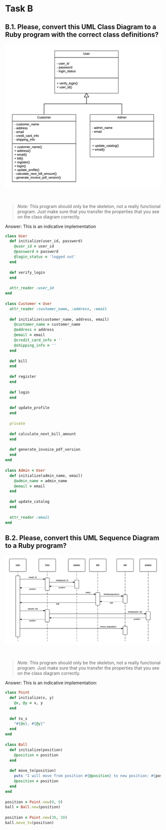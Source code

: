 # Task B

## B.1. Please, convert this UML Class Diagram to a Ruby program with the correct class definitions?

![./images/Class Diagram To Convert to Ruby Program" style="border:1px solid gray; margin: 10px 5px;](./images/class-diagram-example.png)

<br/>

> *Note:* This program should only be the skeleton, not a really functional program. Just make sure that you transfer the properties that
you see on the class diagram correctly.

Answer: This is an indicative implementation

``` ruby
class User
  def initialize(user_id, password)
    @user_id = user_id
    @password = password
    @login_status = 'logged out'
  end

  def verify_login
  end

  attr_reader :user_id
end

class Customer < User
  attr_reader :customer_name, :address, :email

  def initialize(customer_name, address, email)
    @customer_name = customer_name
    @address = address
    @email = email
    @credit_card_info = ''
    @shipping_info = ''
  end

  def bill
  end

  def register
  end

  def login
  end

  def update_profile
  end

  private

  def calculate_next_bill_amount
  end

  def generate_invoice_pdf_version
  end
end

class Admin < User
  def initialize(admin_name, email)
    @admin_name = admin_name
    @email = email
  end

  def update_catalog
  end

  attr_reader :email
end
```

## B.2. Please, convert this UML Sequence Diagram to a Ruby program?

![./images/Sequence Diagram To Convert to Ruby Program" style="border:1px solid gray; margin: 10px 5px;](./images/UML-sequence-diagram-to-convert-to-Ruby-program.png)

<br/>

> *Note:* This program should only be the skeleton, not a really functional program. Just make sure that you transfer the properties that
you see on the class diagram correctly.

Answer: This is an indicative implementation:

``` ruby
class Point
  def initialize(x, y)
    @x, @y = x, y
  end

  def to_s
    "#{@x}, #{@y}"
  end
end

class Ball
  def initialize(position)
    @position = position
  end

  def move_to(position)
    puts "I will move from position #{@position} to new position: #{position}"
    @position = position
  end
end

position = Point.new(0, 0)
ball = Ball.new(position)

position = Point.new(30, 30)
ball.move_to(position)
```